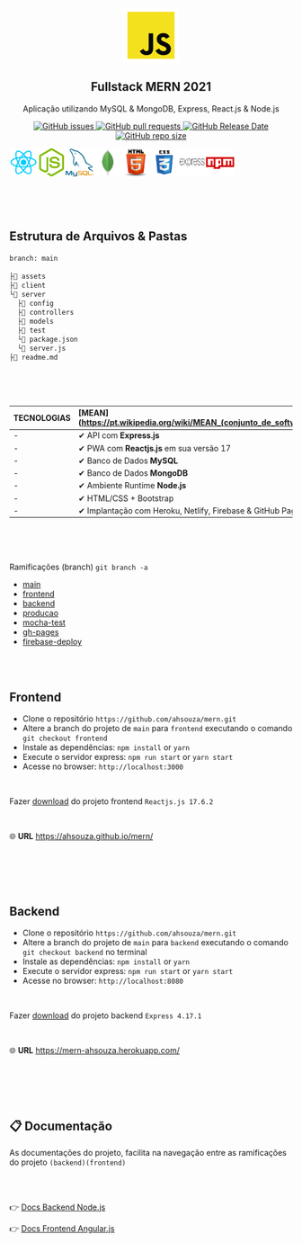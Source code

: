 <p align="center">
 <img width="100px" src="assets/javascript.png" align="center" alt="GitHub Readme Stats" />
 <h2 align="center">Fullstack MERN 2021</h2>
 <p align="center">
    Aplicação utilizando MySQL & MongoDB, Express, React.js & Node.js</p>
 </p>
  <p align="center">
    <a href="https://github.com/ahsouza/github-readme-stats/actions">
      <img alt="GitHub issues" src="https://img.shields.io/github/issues/ahsouza/mern">
    </a>
    <a href="https://codecov.io/gh/ahsouza/github-readme-stats">
      <img alt="GitHub pull requests" src="https://img.shields.io/github/issues-pr/ahsouza/mern">
    </a>
    <a href="https://a.paddle.com/v2/click/16413/119403?link=1227">
      <img alt="GitHub Release Date" src="https://img.shields.io/github/release-date/ahsouza/mern">
    </a>
    <a href="https://a.paddle.com/v2/click/16413/119403?link=2345">
      <img alt="GitHub repo size" src="https://img.shields.io/github/repo-size/ahsouza/mern">
    </a>
  </p>
  <div style="display: flex" align="center">
    <img src="assets/react.png" width=50 height=50 title='react'/> <img src="assets/nodejs.png" width=50 height=50 title='node'/> <img src="assets/mysql.png" width=50 height=50 title='mysql'/><img src="assets/mongodb.png" width=50 height=50 title='mysql'/> <img src="assets/html.png" width=50 height=50 title='html'/> <img src="assets/css.png" width=50 height=50 title='css'/> <img src="assets/express.png" width=50 height=50 title='express'/> <img src="assets/npm.png" width=50 height=50 title='npm'/> 
  </div>
</p>

<br>
<br>
<br>

## Estrutura de Arquivos & Pastas

```
branch: main

├📂 assets
├📂 client
└📂 server
  ├📂 config
  ├📂 controllers
  ├📂 models
  ├📂 test
  └📄 package.json
  └📄 server.js
├📄 readme.md
```
<br>
<br>
<br>

| TECNOLOGIAS              | [MEAN](https://pt.wikipedia.org/wiki/MEAN_(conjunto_de_software) |
| ------------------------ | :----------------------------------------------------------- |
| -                        | ✔ API com **Express.js** 
| -                        | ✔ PWA com **Reactjs.js** em sua versão 17
| -                        | ✔ Banco de Dados **MySQL**                                                                      
| -                        | ✔ Banco de Dados **MongoDB**                                                                      
| -                        | ✔ Ambiente Runtime **Node.js**
| -                        | ✔ HTML/CSS + Bootstrap                               
| -                        | ✔ Implantação com Heroku, Netlify, Firebase & GitHub Pages                               

<br>
<br>
<br>

Ramificações (branch) ```git branch -a```

- [main](https://github.com/ahsouza/mern/tree/main)
- [frontend](https://github.com/ahsouza/mern/tree/frontend)
- [backend](https://github.com/ahsouza/mern/tree/backend)
- [producao](https://github.com/ahsouza/mern/tree/producao)
- [mocha-test](https://github.com/ahsouza/mern/tree/mocha-test)
- [gh-pages](https://github.com/ahsouza/mern/tree/gh-pages)
- [firebase-deploy](https://github.com/ahsouza/mern/tree/firebase-deploy)

<br>
<br>

## Frontend

- Clone o repositório `https://github.com/ahsouza/mern.git` 
- Altere a branch do projeto de `main` para `frontend` executando o comando `git checkout frontend` 
- Instale as dependências: `npm install` or `yarn`
- Execute o servidor express: `npm run start` or `yarn start`
- Acesse no browser: `http://localhost:3000`

<br>

Fazer [download](https://github.com/ahsouza/mern/archive/frontend.zip) do projeto frontend `Reactjs.js 17.6.2`

<br>

🌐 **URL** https://ahsouza.github.io/mern/


<br>
<br>
<br>
<br>

## Backend

- Clone o repositório `https://github.com/ahsouza/mern.git` 
- Altere a branch do projeto de `main` para `backend` executando o comando `git checkout backend` no terminal
- Instale as dependências: `npm install` or `yarn`
- Execute o servidor express: `npm run start` or `yarn start`
- Acesse no browser: `http://localhost:8080`

<br>

Fazer [download](https://github.com/ahsouza/mern/archive/backend.zip) do projeto backend `Express 4.17.1`

<br>

🌐 **URL** https://mern-ahsouza.herokuapp.com/

<br>
<br>
<br>
<br>

## 📋 Documentação

As documentações do projeto, facilita na navegação entre as ramificações do projeto `(backend)(frontend)` 

<br>
<br>

👉 [Docs Backend Node.js](https://github.com/ahsouza/mern/tree/backend)

👉 [Docs Frontend Angular.js](https://github.com/ahsouza/mern/tree/frontend)
